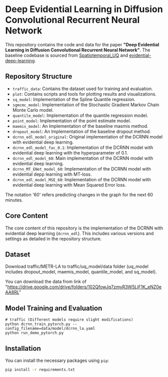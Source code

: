 # Deep Evidential Learning in Diffusion Convolutional Recurrent Neural Network

This repository contains the code and data for the paper **"Deep Evidential Learning in Diffusion Convolutional Recurrent Neural Network"**. 
The baseline codebase is sourced from [Spatiotemporal_UQ](https://github.com/Rose-STL-Lab/Spatiotemporal_UQ) and [evidential-deep-learning](https://github.com/aamini/evidential-deep-learning).

## Repository Structure

- `traffic_data`: Contains the dataset used for training and evaluation.
- `plot`: Contains scripts and tools for plotting results and visualizations.
- `sq_model`: Implementation of the  Spline Quantile regression.
- `sgmcmc_model`: Implementation of the Stochastic Gradient Markov Chain Monte Carlo model.
- `quantile_model`: Implementation of the quantile regression model.
- `point_model`: Implementation of the point estimate model.
- `maemis_model`: An Implementation of the baseline masmis method.
- `dropout_model`: An Implementation of the baseline dropout method.
- `dcrnn_edl_model_original`: Original implementation of the DCRNN model with evidential deep learning.
- `dcrnn_edl_model_fac_0.1`: Implementation of the DCRNN model with evidential deep learning with the hyperparameter of 0.1.
- `dcrnn_edl_model_60`: Main implementation of the DCRNN model with evidential deep learning.
- `dcrnn_MT_ENet_model_60`: Implementation of the DCRNN model with evidential depp learning with MT-loss.
- `dcrnn_edl_model_MSE_60`: Implementation of the DCRNN model with evidential deep learning with Mean Squared Error loss.

The notation '60' refers predicting changes in the graph for the next 60 minutes.

## Core Content

The core content of this repository is the implementation of the DCRNN with evidential deep learning (`dcrnn_edl`). This includes various versions and settings as detailed in the repository structure.

## Dataset

Download traffic/METR-LA to traffic/uq_model/data folder (uq_model includes dropout_model, maemis_model, quantile_model, and sq_model).

You can download the data from link of "https://drive.google.com/drive/folders/102QfowJq7zmyR3W5LjF1K_eNZ0eAA8RL"

## Model Training and Evaluation
```
# traffic (Different models require slight modifications)
python dcrnn_train_pytorch.py --config_filename=data/model/dcrnn_la.yaml
python run_demo_pytorch.py
```

## Installation

You can install the necessary packages using `pip`:
```sh
pip install -r requirements.txt
```

